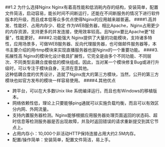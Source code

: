 ##1.2 为什么选择Nginx
Nginx有着高性能和低消耗内存的结构，安装简单，配置文件简洁，启动容易，能长时间不间断运行，还能在不间断服务的情况下进行软件版本的升级，而且成本低等众多优点使得Nginx的应用越来越普遍。
####1.高并发、性能好、占用内存少、稳定
作为WEB服务器，相比Apache，Nginx占用更少的内存资源，支持更多的并发连接，使用效率较高。且Nginx要比Apache更"轻量"，性能更好。
####2.功能强大
Nginx提供了大量的功能模块，支持诸多特性，应用场景多，可做WEB服务器、反向代理服务器，也可做邮件服务器等，本书主要介绍的用rtmp模块来实现直播服务器也是Nginx的一个重要功能。
####3.拓展性高
Nginx的模块化设计极具扩展性，它完全是由多个不同功能、不同层次、不同类型且耦合度极低的模块组成。因此，当对某一个模块修复Bug或进行升级时，可以专注于模块自身，无须在意其他。  
这种低耦合度的优秀设计，造就了Nginx庞大的第三方模块，当然，公开的第三方模块也如官方发布的模块一样容易使用。
####4.其他优点
- 跨平台，可以在大多数Unix like 系统编译运行。而且也有Windows的移植版本。
- 网络依赖性低，理论上只要能够ping通就可以实施负载均衡，而且可以有效区分内网、外网流量。
- 支持内置服务器检测。Nginx能够根据应用服务器处理页面返回的状态码、超时信息等检测服务器是否出现故障，并及时返回错误的请求重新提交到其它节点上。
- 占用内存小：10,000个非活动HTTP保持连接占用大约2.5M内存。
- 配置/操作简单：安装简单，配置文件简洁，易上手。